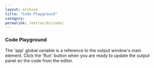 ```yaml
---
layout: archive
title: "Code Playground"
category: 
permalink: /extras/bs/code/
---
```


### Code Playground

The 'app' global variable is a reference to the output window's main element. Click the 'Run' button when you are ready to update the output panel w/ the code from the editor.

<div id="playground"></div>
<script src="/code/dist/code-editor.js"></script>
<script type="text/javascript">
    // Create the code editor
    CodeEditor(document.getElementById("playground"));
</script>